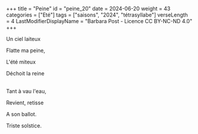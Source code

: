 +++
title = "Peine"
id = "peine_20"
date = 2024-06-20
weight = 43
categories = ["Eté"]
tags = ["saisons", "2024", "tétrasyllabe"]
verseLength = 4
LastModifierDisplayName = "Barbara Post - Licence CC BY-NC-ND 4.0"
+++

Un ciel laiteux

Flatte ma peine,

L'été miteux

Déchoit la reine

 \
Tant à vau l'eau,

Revient, retisse

A son ballot.

Triste solstice.
